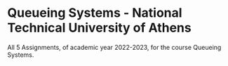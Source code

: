 # Queueing Systems - National Technical University of Athens

All 5 Assignments, of academic year 2022-2023, for the course Queueing Systems.

